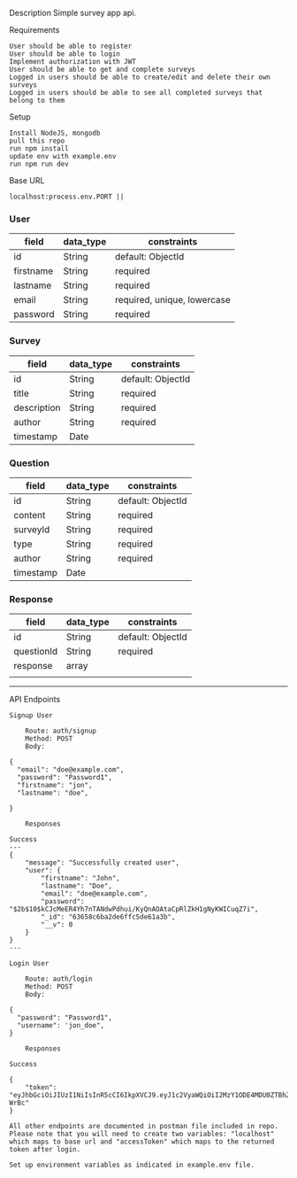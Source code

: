 Description
    Simple survey app api.

Requirements

    User should be able to register
    User should be able to login 
    Implement authorization with JWT
    User should be able to get and complete surveys
    Logged in users should be able to create/edit and delete their own surveys
    Logged in users should be able to see all completed surveys that belong to them

Setup

    Install NodeJS, mongodb
    pull this repo
    run npm install
    update env with example.env
    run npm run dev

Base URL

    localhost:process.env.PORT || 

### User
| field  |  data_type | constraints  |
|---|---|---|
|  id |  String |  default: ObjectId |
|  firstname | String  |  required | 
|  lastname  | String |  required |
|  email     | String  |  required, unique, lowercase |
|  password  | String |  required |


### Survey
| field  |  data_type | constraints  |
|---|---|---|
|  id |  String |  default: ObjectId |
|  title |  String |  required |
|  description | String  |  required |
|  author     | String  |  required |
|  timestamp |   Date |     |

### Question
| field  |  data_type | constraints  |
|---|---|---|
|  id |  String |  default: ObjectId |
|  content |  String |  required |
|  surveyId | String  |  required |
|  type | String  |  required |
|  author     | String  |  required |
|  timestamp |   Date |     |


### Response
| field  |  data_type | constraints  |
|---|---|---|
|  id |  String |  default: ObjectId |
|  questionId |  String |  required |
|  response | array  |   |
    |
---

API Endpoints
```
Signup User

    Route: auth/signup
    Method: POST
    Body:

{
  "email": "doe@example.com",
  "password": "Password1",
  "firstname": "jon",
  "lastname": "doe",
  
}

    Responses

Success
---
{
    "message": "Successfully created user",
    "user": {
        "firstname": "John",
        "lastname": "Doe",
        "email": "doe@example.com",
        "password": "$2b$10$kCJcMeER4Yh7nTANdwPdhui/KyQnAOAtaCpRlZkH1gNyKWICuqZ7i",
        "_id": "63658c6ba2de6ffc5de61a3b",
        "__v": 0
    }
}
---

Login User

    Route: auth/login
    Method: POST
    Body:

{
  "password": "Password1",
  "username": 'jon_doe",
}

    Responses

Success

{
    "token": "eyJhbGciOiJIUzI1NiIsInR5cCI6IkpXVCJ9.eyJ1c2VyaWQiOiI2MzY1ODE4MDU0ZTBhZDZjMGJiNDdmOTEiLCJlbWFpbCI6InBhdWxAYW55Mi5jb20iLCJmaXJzdG5hbWUiOiJQYXVsIiwibGFzdG5hbWUiOiJTb2xvbW9uIiwiaWF0IjoxNjY3NTk5NTY4LCJleHAiOjE2Njc2MDY3Njh9.7V9dSTVCVlUmyLrmc_2FPLTYnfWrPM5b1X1LGT-WrBc"
}

All other endpoints are documented in postman file included in repo. Please note that you will need to create two variables: "localhost" which maps to base url and "accessToken" which maps to the returned token after login.

Set up environment variables as indicated in example.env file.